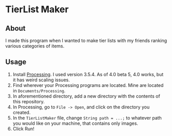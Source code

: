 # TierList Maker

## About
I made this program when I wanted to make tier lists with my friends ranking various categories of items.

## Usage
1. Install [Processing](https://processing.org/download). I used version 3.5.4. As of 4.0 beta 5, 4.0 works, but it has weird scaling issues.
2. Find wherever your Processing programs are located. Mine are located in `Documents/Processing`.
3. In aforementioned directory, add a new directory with the contents of this repository.
4. In Processing, go to `File -> Open`, and click on the directory you created.
5. In the `TierListMaker` file, change `String path = ...;` to whatever path you would like on your machine, that contains only images.
6. Click Run!